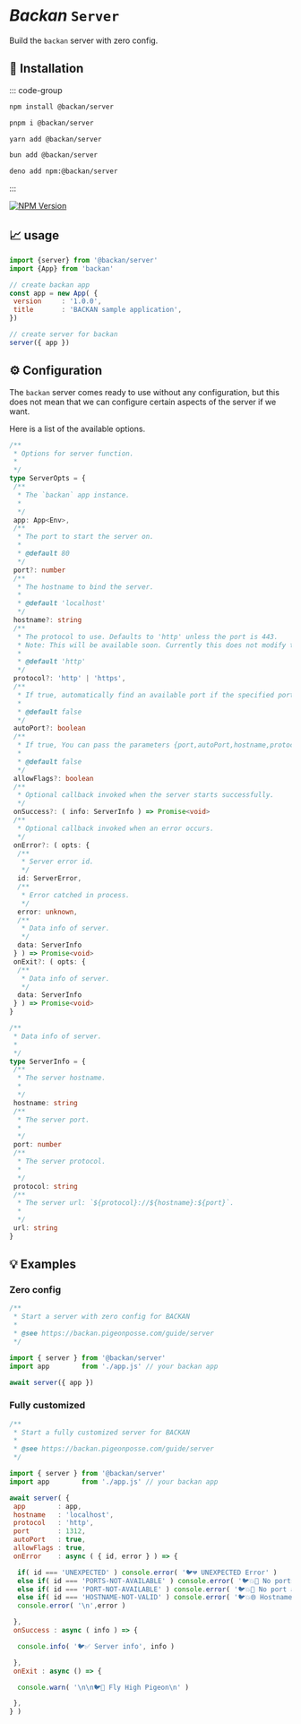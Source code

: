 # *Backan* `Server`

Build the `backan` server with zero config.

## 🔑 Installation

::: code-group

```bash [npm]
npm install @backan/server
```

```bash [pnpm]
pnpm i @backan/server
```

```bash [yarn]
yarn add @backan/server
```

```bash [bun]
bun add @backan/server
```

```bash [deno]
deno add npm:@backan/server
```

:::

[![NPM Version](https://img.shields.io/npm/v/@backan/server?style=for-the-badge&color=yellow)](https://www.npmjs.com/package/@backan/server)

## 📈 usage

```js twoslash
import {server} from '@backan/server'
import {App} from 'backan'

// create backan app
const app = new App( {
 version     : '1.0.0',
 title       : 'BACKAN sample application',
})

// create server for backan
server({ app })

```

## ⚙️ Configuration

The `backan` server comes ready to use without any configuration, but this does not mean that we can configure certain aspects of the server if we want.

Here is a list of the available options.

```ts
/**
 * Options for server function.
 *
 */
type ServerOpts = {
 /**
  * The `backan` app instance.
  *
  */
 app: App<Env>,
 /**
  * The port to start the server on.
  *
  * @default 80
  */
 port?: number
 /**
  * The hostname to bind the server.
  *
  * @default 'localhost'
  */
 hostname?: string
 /**
  * The protocol to use. Defaults to 'http' unless the port is 443.
  * Note: This will be available soon. Currently this does not modify the port, the service is always on http.
  *
  * @default 'http'
  */
 protocol?: 'http' | 'https',
 /**
  * If true, automatically find an available port if the specified port is in use.
  *
  * @default false
  */
 autoPort?: boolean
 /**
  * If true, You can pass the parameters {port,autoPort,hostname,protocol} as flags. Example: ---port=1312 --autoPort.
  *
  * @default false
  */
 allowFlags?: boolean
 /**
  * Optional callback invoked when the server starts successfully.
  */
 onSuccess?: ( info: ServerInfo ) => Promise<void>
 /**
  * Optional callback invoked when an error occurs.
  */
 onError?: ( opts: {
  /**
   * Server error id.
   */
  id: ServerError,
  /**
   * Error catched in process.
   */
  error: unknown,
  /**
   * Data info of server.
   */
  data: ServerInfo
 } ) => Promise<void>
 onExit?: ( opts: {
  /**
   * Data info of server.
   */
  data: ServerInfo
 } ) => Promise<void>
}

/**
 * Data info of server.
 *
 */
type ServerInfo = {
 /**
  * The server hostname.
  *
  */
 hostname: string
 /**
  * The server port.
  *
  */
 port: number
 /**
  * The server protocol.
  *
  */
 protocol: string
 /**
  * The server url: `${protocol}://${hostname}:${port}`.
  *
  */
 url: string
}
```

## 💡 Examples

### Zero config

```js
/**
 * Start a server with zero config for BACKAN
 *
 * @see https://backan.pigeonposse.com/guide/server
 */

import { server } from '@backan/server'
import app        from './app.js' // your backan app

await server({ app })

```

### Fully customized

```js
/**
 * Start a fully customized server for BACKAN
 *
 * @see https://backan.pigeonposse.com/guide/server
 */

import { server } from '@backan/server'
import app        from './app.js' // your backan app

await server( {
 app        : app,
 hostname   : 'localhost',
 protocol   : 'http',
 port       : 1312,
 autoPort   : true,
 allowFlags : true,
 onError    : async ( { id, error } ) => {

  if( id === 'UNEXPECTED' ) console.error( '🐦💔 UNEXPECTED Error' )
  else if( id === 'PORTS-NOT-AVAILABLE' ) console.error( '🐦💥🚢 No ports availables' )
  else if( id === 'PORT-NOT-AVAILABLE' ) console.error( '🐦💥🚢 No port available' )
  else if( id === 'HOSTNAME-NOT-VALID' ) console.error( '🐦💥🌐 Hostname not available' )
  console.error( '\n',error )

 },
 onSuccess : async ( info ) => {

  console.info( '🐦✅ Server info', info )

 },
 onExit : async () => {

  console.warn( '\n\n🐦👋 Fly High Pigeon\n' )

 },
} )

```
